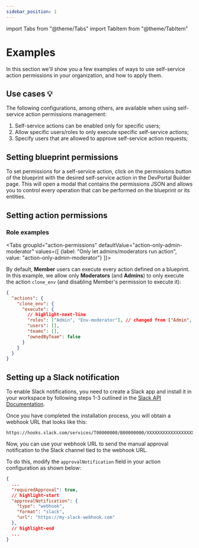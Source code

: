 ```yaml
---
sidebar_position: 1
---
```


import Tabs from "@theme/Tabs"
import TabItem from "@theme/TabItem"

# Examples

In this section we'll show you a few examples of ways to use self-service action permissions in your organization, and how to apply them.

## Use cases 💡

The following configurations, among others, are available when using self-service action permissions management:

1. Self-service actions can be enabled only for specific users;
2. Allow specific users/roles to only execute specific self-service actions;
3. Specify users that are allowed to approve self-service action requests;

## Setting blueprint permissions

To set permissions for a self-service action, click on the permissions button of the blueprint with the desired self-service action in the DevPortal Builder page. This will open a modal that contains the permissions JSON and allows you to control every operation that can be performed on the blueprint or its entities.

## Setting action permissions

### Role examples

<Tabs groupId="action-permissions" defaultValue="action-only-admin-moderator" values={[
{label: "Only let admins/moderators run action", value: "action-only-admin-moderator"}
]}>

<TabItem value="action-only-admin-moderator">

By default, **Member** users can execute every action defined on a blueprint. In this example, we allow only **Moderators** (and **Admins**) to only execute the action `clone_env` (and disabling Member's permission to execute it):

```json showLineNumbers
{
  "actions": {
    "clone_env": {
      "execute": {
        // highlight-next-line
        "roles": ["Admin", "Env-moderator"], // changed from ["Admin", "Env-moderator", "Member"]
        "users": [],
        "teams": [],
        "ownedByTeam": false
      }
    }
  }
}
```

</TabItem>

</Tabs>

## Setting up a Slack notification

To enable Slack notifications, you need to create a Slack app and install it in your workspace by following steps 1-3 outlined in the [Slack API Documentation](https://api.slack.com/messaging/webhooks).

Once you have completed the installation process, you will obtain a webhook URL that looks like this:

```text
https://hooks.slack.com/services/T00000000/B00000000/XXXXXXXXXXXXXXXXXXXXXXXX
```

Now, you can use your webhook URL to send the manual approval notification to the Slack channel tied to the webhook URL.

To do this, modify the `approvalNotification` field in your action configuration as shown below:

```json showLineNumbers
{
  ...
  "requiredApproval": true,
  // highlight-start
  "approvalNotification": {
    "type": "webhook",
    "format": "slack",
    "url": "https://my-slack-webhook.com"
  },
  // highlight-end
  ...
}
```
